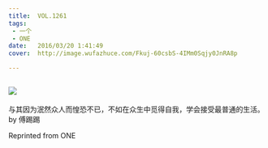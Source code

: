 ```yaml
---
title:	VOL.1261
tags:
 - 一个
 - ONE
date:	2016/03/20 1:41:49
cover:	http://image.wufazhuce.com/Fkuj-60csbS-4IMm0Sqjy0JnRA8p

---
```

![](http://image.wufazhuce.com/Fkuj-60csbS-4IMm0Sqjy0JnRA8p)
---

与其因为泯然众人而惶恐不已，不如在众生中觅得自我，学会接受最普通的生活。 by 傅踢踢
 
Reprinted from ONE
